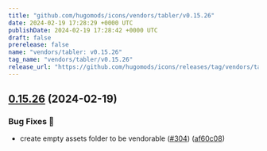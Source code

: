 ```yaml
---
title: "github.com/hugomods/icons/vendors/tabler/v0.15.26"
date: 2024-02-19 17:28:29 +0000 UTC
publishDate: 2024-02-19 17:28:42 +0000 UTC
draft: false
prerelease: false
name: "vendors/tabler: v0.15.26"
tag_name: "vendors/tabler/v0.15.26"
release_url: "https://github.com/hugomods/icons/releases/tag/vendors/tabler/v0.15.26"
---
```


## [0.15.26](https://github.com/hugomods/icons/compare/vendors/tabler/v0.15.25...vendors/tabler/v0.15.26) (2024-02-19)


### Bug Fixes 🐞

* create empty assets folder to be vendorable ([#304](https://github.com/hugomods/icons/issues/304)) ([af60c08](https://github.com/hugomods/icons/commit/af60c08eae72bc49233703dfb5ad3f305169e953))
